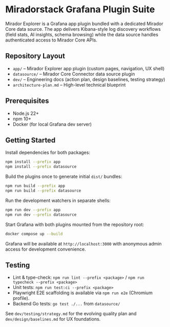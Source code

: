 # Miradorstack Grafana Plugin Suite

Mirador Explorer is a Grafana app plugin bundled with a dedicated Mirador Core data source. The app delivers Kibana-style log discovery workflows (field stats, AI insights, schema browsing) while the data source handles authenticated access to Mirador Core APIs.

## Repository Layout

- `app/` – Mirador Explorer app plugin (custom pages, navigation, UX shell)
- `datasource/` – Mirador Core Connector data source plugin
- `dev/` – Engineering docs (action plan, design baselines, testing strategy)
- `architecture-plan.md` – High-level technical blueprint

## Prerequisites

- Node.js 22+
- npm 10+
- Docker (for local Grafana dev server)

## Getting Started

Install dependencies for both packages:

```bash
npm install --prefix app
npm install --prefix datasource
```

Build the plugins once to generate initial `dist/` bundles:

```bash
npm run build --prefix app
npm run build --prefix datasource
```

Run the development watchers in separate shells:

```bash
npm run dev --prefix app
npm run dev --prefix datasource
```

Start Grafana with both plugins mounted from the repository root:

```bash
docker compose up --build
```

Grafana will be available at `http://localhost:3000` with anonymous admin access for development convenience.

## Testing

- Lint & type-check: `npm run lint --prefix <package>` / `npm run typecheck --prefix <package>`
- Unit tests: `npm run test:ci --prefix <package>`
- Playwright E2E scaffolding is available via `npm run e2e` (Chromium profile).
- Backend Go tests: `go test ./...` from `datasource/`

See `dev/testing/strategy.md` for the evolving quality plan and `dev/design/baselines.md` for UX foundations.
